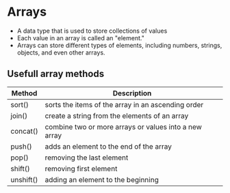 # Arrays 
- A data type that is used to store collections of values
- Each value in an array is called an "element."
- Arrays can store different types of elements, including numbers, strings, objects, and even other arrays.
## Usefull array methods 

| Method      | Description |
| ----------- | ----------- |
| sort()      | sorts the items of the array in an ascending order      |
| join()      | create a string from the elements of an array      |
| concat()    | combine two or more arrays or values into a new array      |
| push()      | adds an element to the end of the array |
| pop()       | removing the last element |
| shift()     | removing first element|
| unshift()   | adding an element to the beginning |
